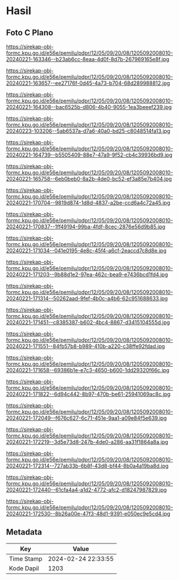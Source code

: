 # Hasil

## Foto C Plano

https://sirekap-obj-formc.kpu.go.id/e56e/pemilu/pdpr/12/05/09/20/08/1205092008010-20240221-163346--b23ab6cc-8eaa-4d0f-8d7b-267969165e8f.jpg

https://sirekap-obj-formc.kpu.go.id/e56e/pemilu/pdpr/12/05/09/20/08/1205092008010-20240221-163657--ee27176f-0d45-4a73-b704-68d289988812.jpg

https://sirekap-obj-formc.kpu.go.id/e56e/pemilu/pdpr/12/05/09/20/08/1205092008010-20240221-164308--bac6525b-d806-4b40-9055-1ea3beeef239.jpg

https://sirekap-obj-formc.kpu.go.id/e56e/pemilu/pdpr/12/05/09/20/08/1205092008010-20240223-103206--5ab6537a-d7a6-40a0-bd25-c8048514fa13.jpg

https://sirekap-obj-formc.kpu.go.id/e56e/pemilu/pdpr/12/05/09/20/08/1205092008010-20240221-164739--b5505409-88e7-47a9-9f52-cb4c39936bd9.jpg

https://sirekap-obj-formc.kpu.go.id/e56e/pemilu/pdpr/12/05/09/20/08/1205092008010-20240221-165758--6eb0beb0-8a2b-4de0-bc52-ef3a85e7b404.jpg

https://sirekap-obj-formc.kpu.go.id/e56e/pemilu/pdpr/12/05/09/20/08/1205092008010-20240221-170704--9819d874-1d8d-4837-a2be-ccd6a4c72a45.jpg

https://sirekap-obj-formc.kpu.go.id/e56e/pemilu/pdpr/12/05/09/20/08/1205092008010-20240221-170837--1ff49194-99ba-4fdf-8cec-2876e56d9b85.jpg

https://sirekap-obj-formc.kpu.go.id/e56e/pemilu/pdpr/12/05/09/20/08/1205092008010-20240221-171034--041e0195-4e8c-45f4-a6cf-2eaccd7c8d8e.jpg

https://sirekap-obj-formc.kpu.go.id/e56e/pemilu/pdpr/12/05/09/20/08/1205092008010-20240221-171203--9b88d1e2-97ea-462c-bea9-e7436bcd1fd4.jpg

https://sirekap-obj-formc.kpu.go.id/e56e/pemilu/pdpr/12/05/09/20/08/1205092008010-20240221-171314--50262aad-9fef-4b0c-a4b6-62c951688633.jpg

https://sirekap-obj-formc.kpu.go.id/e56e/pemilu/pdpr/12/05/09/20/08/1205092008010-20240221-171451--c8385387-b602-4bc4-8867-d3415104555d.jpg

https://sirekap-obj-formc.kpu.go.id/e56e/pemilu/pdpr/12/05/09/20/08/1205092008010-20240221-171551--84fb57b8-b989-410b-a220-c38ffe92fdad.jpg

https://sirekap-obj-formc.kpu.go.id/e56e/pemilu/pdpr/12/05/09/20/08/1205092008010-20240221-171658--69386b1e-e7c3-4650-b600-1dd29320f66c.jpg

https://sirekap-obj-formc.kpu.go.id/e56e/pemilu/pdpr/12/05/09/20/08/1205092008010-20240221-171822--6d94c442-8b97-470b-be61-25941069ac8c.jpg

https://sirekap-obj-formc.kpu.go.id/e56e/pemilu/pdpr/12/05/09/20/08/1205092008010-20240221-172049--f676c627-6c71-451e-9aa1-a09e84f5e639.jpg

https://sirekap-obj-formc.kpu.go.id/e56e/pemilu/pdpr/12/05/09/20/08/1205092008010-20240221-172219--3d5e73d8-247b-4de0-a286-aa31f1864a8a.jpg

https://sirekap-obj-formc.kpu.go.id/e56e/pemilu/pdpr/12/05/09/20/08/1205092008010-20240221-172314--727ab33b-6b8f-43d8-bf44-8b0a4a19ba8d.jpg

https://sirekap-obj-formc.kpu.go.id/e56e/pemilu/pdpr/12/05/09/20/08/1205092008010-20240221-172440--61cfa4a4-a1d2-4772-afc2-d18247987829.jpg

https://sirekap-obj-formc.kpu.go.id/e56e/pemilu/pdpr/12/05/09/20/08/1205092008010-20240221-172530--8b26a00e-47f3-48d1-9391-e050ec9e5cd4.jpg


## Metadata

| Key        | Value               |
| ---------- | ------------------- |
| Time Stamp | 2024-02-24 22:33:55 |
| Kode Dapil | 1203                |



